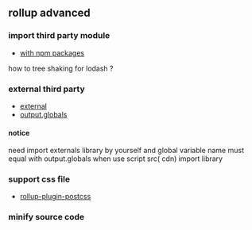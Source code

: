 ## rollup advanced

### import third party module

* [with npm packages](https://rollupjs.org/guide/en/#with-npm-packages)

how to tree shaking for lodash ?

### external third party

* [external](https://rollupjs.org/guide/en/#external)
* [output.globals](https://rollupjs.org/guide/en/#outputglobals)

#### notice

need import externals library by yourself and global variable name must equal with output.globals when use script src(
cdn) import library

### support css file

* [rollup-plugin-postcss](https://github.com/egoist/rollup-plugin-postcss)

### minify source code